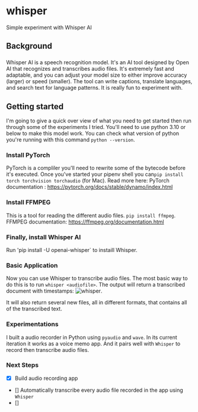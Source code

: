 # whisper
Simple experiment with Whisper AI 

## Background
### 
Whisper AI is a speech recognition model. It's an AI tool designed by Open AI that recognizes and transcribes audio files. It's extremely fast and adaptable, and you can adjust your model size to either improve accuracy (larger) or speed (smaller). The tool can write captions, translate languages, and search text for language patterns. It is really fun to experiment with. 

## Getting started
I'm going to give a quick over view of what you need to get started then run through some of the experiments I tried. 
You'll need to use python 3.10 or below to make this model work. You can check what version of python you're running with this command `python --version`. 

### Install PyTorch
PyTorch is a compliler you'll need to rewrite some of the bytecode before it's executed. Once you've started your pipenv shell you can`pip install torch torchvision torchaudio` (for Mac). Read more here: PyTorch documentation : https://pytorch.org/docs/stable/dynamo/index.html

### Install FFMPEG
This is a tool for reading the different audio files. `pip install ffmpeg`.
FFMPEG documentation: https://ffmpeg.org/documentation.html

### Finally, install Whisper AI
Run 'pip install -U openai-whisper` to instaill Whisper. 

### Basic Application
Now you can use Whisper to transcribe audio files. The most basic way to do this is to run `whisper <audiofile>`. The output will return a transcribed document with timestamps: ![whisper](https://files.slack.com/files-pri/T0351JZQ0-F055Y5EBPGR/image.png). 

It will also return several new files, all in different formats, that contains all of the transcribed text. 

### Experimentations
I built a audio recorder in Python using `pyaudio` and `wave`. In its current iteration it works as a voice memo app. And it pairs well with `Whisper` to record then transcribe audio files. 

### Next Steps 
- [X] Build audio recording app
- [] Automatically transcribe every audio file recorded in the app using `Whisper`
- [] 

